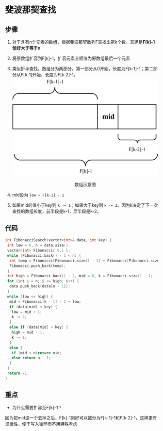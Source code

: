 # 斐波那契查找

## 步骤

1. 对于含有n个元素的数组，根据斐波那契数列F查找出第k个数，其满足**F[k]-1恰好大于等于n**
2. 将原数组扩容到F[k]-1，扩容元素全赋值为原数组最后一个元素
3. 类似折半查找，数组分为两部分。第一部分从0开始，长度为F[k-1]-1；第二部分从F[k-1]开始，长度为F[k-2]-1。
	![数组示意图](https://raw.githubusercontent.com/Yuppie898988/LearningNotes-images/main/Notes/2021/02/25/%E6%96%90%E6%B3%A2%E9%82%A3%E5%A5%91%E6%9F%A5%E6%89%BE-1614240882415.png)

	<center>数组示意图</center>

4. mid设为 `low + F[k-1] - 1`
5. 如果mid的值小于key则 `k -= 1`；如果大于key则 `k -= 2`。因为k决定了下一次查找的数组长度，前半段是k-1，后半段是k-2。

## 代码

```C
int FibonacciSearch(vector<int>& data, int key) {
 int low = 0, n = data.size();
 vector<int> Fibonacci{ 0,1 };
 while (Fibonacci.back() - 1 < n) {
  int temp = Fibonacci[Fibonacci.size() - 1] + Fibonacci[Fibonacci.size() - 2];
  Fibonacci.push_back(temp);
 }
 int high = Fibonacci.back() - 2, mid = 0, k = Fibonacci.size() - 1;
 for (int i = n; i <= high; i++) {
  data.push_back(data[n - 1]);
 }
 while (low <= high) {
  mid = Fibonacci[k - 1] - 1 + low;
  if (data[mid] < key) {
   low = mid + 1;
   k -= 2;
  }
  else if (data[mid] > key) {
   high = mid - 1;
   k -= 1;
  }
  else {
   if (mid < n)return mid;
   else return n - 1;
  }
 }
 return -1;
}
```

## 重点

- 为什么需要扩容至F[k]-1？

因为把mid这一个去掉之后，F[k]-1刚好可以被分为F[k-1]-1和F[k-2]-1，这样更有规律性，便于写入循环而不用特殊考虑
